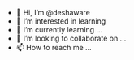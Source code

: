 - 👋 Hi, I’m @deshaware
- 👀 I’m interested in learning
- 🌱 I’m currently learning ...
- 💞️ I’m looking to collaborate on ...
- 📫 How to reach me ...

<!---
deshaware/deshaware is a ✨ special ✨ repository because its `README.md` (this file) appears on your GitHub profile.
You can click the Preview link to take a look at your changes.
--->
